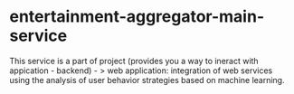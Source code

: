 # entertainment-aggregator-main-service
This service is a part of project (provides you a way to ineract with appication - backend) - > web application: integration of web services using the analysis of user behavior strategies based on machine learning.
